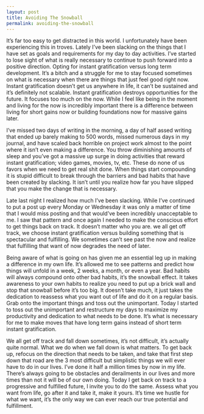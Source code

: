 ```yaml
---
layout: post
title: Avoiding The Snowball
permalink: avoiding-the-snowball
---
```




It’s far too easy to get distracted in this world. I unfortunately have been experiencing this in troves. Lately I’ve been slacking on the things that I have set as goals and requirements for my day to day activities. I’ve started to lose sight of what is really necessary to continue to push forward into a positive direction. Opting for instant gratification versus long term development. It’s a bitch and a struggle for me to stay focused sometimes on what is necessary when there are things that just feel good right now. Instant gratification doesn’t get us anywhere in life, it can’t be sustained and it’s definitely not scalable. Instant gratification destroys opportunities for the future. It focuses too much on the now. While I feel like being in the moment and living for the now is incredibly important there is a difference between living for short gains now or building foundations now for massive gains later.

I’ve missed two days of writing in the morning, a day of half assed writing that ended up barely making to 500 words, missed numerous days in my journal, and have scaled back horrible on project work almost to the point where it isn’t even making a difference. You throw diminishing amounts of sleep and you’ve got a massive up surge in doing activities that reward instant gratification; video games, movies, tv, etc. These do none of us favors when we need to get real shit done. When things start compounding it is stupid difficult to break through the barriers and bad habits that have been created by slacking. It isn’t until you realize how far you have slipped that you make the change that is necessary.

Late last night I realized how much I’ve been slacking. While I’ve continued to put a post up every Monday or Wednesday it was only a matter of time that I would miss posting and that would’ve been incredibly unacceptable to me. I saw that pattern and once again I needed to make the conscious effort to get things back on track. It doesn’t matter who you are. we all get off track, we choose instant gratification versus building something that is spectacular and fulfilling. We sometimes can’t see past the now and realize that fulfilling that want of now degrades the need of later.

Being aware of what is going on has given me an essential leg up in making a difference in my own life. It’s allowed me to see patterns and predict how things will unfold in a week, 2 weeks, a month, or even a year. Bad habits will always compound onto other bad habits, it’s the snowball effect. It takes awareness to your own habits to realize you need to put up a brick wall and stop that snowball before it’s too big. It doesn’t take much, it just takes the dedication to reassess what you want out of life and do it on a regular basis. Grab onto the important things and toss out the unimportant. Today I started to toss out the unimportant and restructure my days to maximize my productivity and dedication to what needs to be done. It’s what is necessary for me to make moves that have long term gains instead of short term instant gratification.

We all get off track and fall down sometimes, it’s not difficult, it’s actually quite normal. What we do when we fall down is what matters. To get back up, refocus on the direction that needs to be taken, and take that first step down that road are the 3 most difficult but simplistic things we will ever have to do in our lives. I’ve done it half a million times by now in my life. There’s always going to be obstacles and derailments in our lives and more times than not it will be of our own doing. Today I get back on track to a progressive and fulfilled future, I invite you to do the same. Assess what you want from life, go after it and take it, make it yours.  It’s time we hustle for what we want, it’s the only way we can ever reach our true potential and fulfillment.
